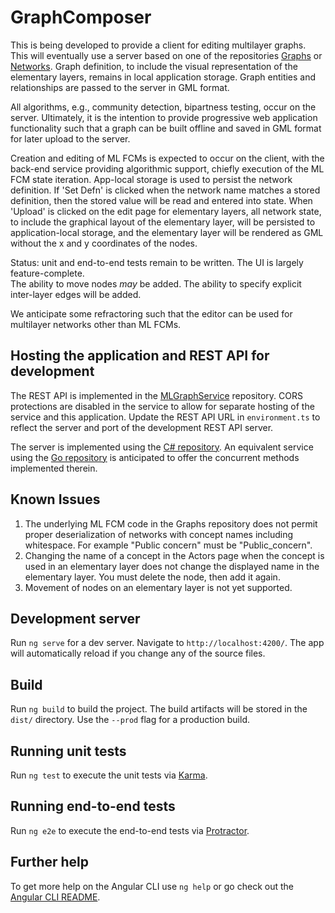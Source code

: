 # GraphComposer

This is being developed to provide a client for editing multilayer graphs.  This will eventually use a server based on one of the repositories [Graphs](https://github.com/smohr1824/Graphs) or [Networks](https://github.com/smohr1824/Networks). Graph definition, to include the 
visual representation of the elementary layers, remains in local application storage. Graph entities and relationships are passed to the server in GML format.

All algorithms, e.g., community detection, bipartness testing,  occur on the server.  Ultimately, it is the intention to provide progressive web application functionality such that a graph can be built offline and saved in GML format for later upload to the server.

Creation and editing of ML FCMs is expected to occur on the client, with the back-end
service providing algorithmic support, chiefly execution of the ML FCM state iteration.
App-local storage is used to persist the network definition. If 'Set Defn' is clicked when the
network name matches a stored definition, then the stored value will be read and entered into 
state.  When 'Upload' is clicked on the edit page for elementary layers, all network state,
to include the graphical layout of the elementary layer, will be persisted to application-local
storage, and the elementary layer will be rendered as GML without the x and y coordinates of 
the nodes. 

Status: unit and end-to-end tests remain to be written.  The UI is largely feature-complete.  
The ability to move nodes *may* be added. The ability to specify explicit inter-layer edges 
will be added.

We anticipate some refractoring such that the editor can be used for multilayer networks other than ML FCMs.  


## Hosting the application and REST API for development
The REST API is implemented in the [MLGraphService](https://github.com/smohr1824/MLGraphService) repository. CORS protections are disabled in the service to allow for 
separate hosting of the service and this application. Update the REST API URL in `environment.ts` to reflect the server and port of the development REST API server.

The server is implemented using the [C# repository](https://github.com/smohr1824/Graphs). An equivalent service using the [Go repository](https://github.com/smohr1824/Networks) is anticipated to offer the concurrent methods implemented therein. 

## Known Issues
1. The underlying ML FCM code in the Graphs repository does not permit proper deserialization of
networks with concept names including whitespace. For example "Public concern" must be "Public_concern".
2. Changing the name of a concept in the Actors page when the concept is used in an elementary layer does not change the displayed name in the elementary layer. You must delete the node, then
add it again.
3. Movement of nodes on an elementary layer is not yet supported.

## Development server

Run `ng serve` for a dev server. Navigate to `http://localhost:4200/`. The app will automatically reload if you change any of the source files.

## Build

Run `ng build` to build the project. The build artifacts will be stored in the `dist/` directory. Use the `--prod` flag for a production build.

## Running unit tests

Run `ng test` to execute the unit tests via [Karma](https://karma-runner.github.io).

## Running end-to-end tests

Run `ng e2e` to execute the end-to-end tests via [Protractor](http://www.protractortest.org/).

## Further help

To get more help on the Angular CLI use `ng help` or go check out the [Angular CLI README](https://github.com/angular/angular-cli/blob/master/README.md).
